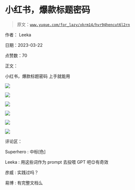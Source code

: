 # 小红书，爆款标题密码

> 原文：[`www.yuque.com/for_lazy/xkrm14/hvr94hencut6l2rn`](https://www.yuque.com/for_lazy/xkrm14/hvr94hencut6l2rn)

作者： Leeka

日期：2023-03-22

点赞数：70

正文：

小红书，爆款标题密码 上手就能用

![](img/854ec09a55a0c89b9f0515ad68775f3d.png)

![](img/34a887dd7c4c1caa4c1dacaebd9c02b5.png)

![](img/5a11aae2f5a542787d5196329ee7cb77.png)

![](img/8b3431f4d507f6ee519dd29d730fe262.png)

![](img/f5e4d43d5e1a6b759e1faa70203f80aa.png)

![](img/cf64833b21db1a821595612000563815.png)

评论区：

Superhero : 中标[色]

Leeka : 用这些词作为 prompt 去投喂 GPT 吧😌有奇效

彦威 : 实践过吗？

易博 : 有完整文档么



